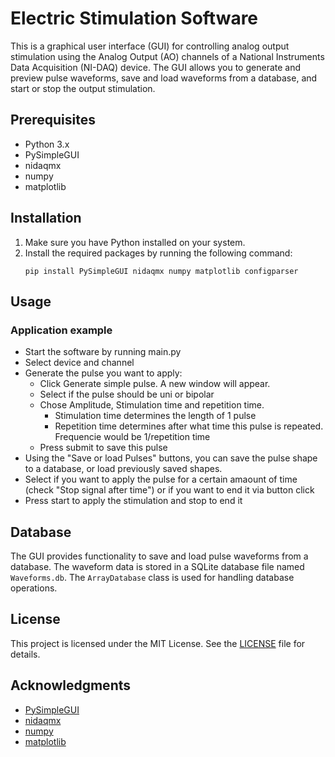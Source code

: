 # Electric Stimulation Software

This is a graphical user interface (GUI) for controlling analog output stimulation using the Analog Output (AO) channels of a National Instruments Data Acquisition (NI-DAQ) device. The GUI allows you to generate and preview pulse waveforms, save and load waveforms from a database, and start or stop the output stimulation.

## Prerequisites

- Python 3.x
- PySimpleGUI
- nidaqmx
- numpy
- matplotlib

## Installation

1. Make sure you have Python installed on your system.
2. Install the required packages by running the following command:
   ```
   pip install PySimpleGUI nidaqmx numpy matplotlib configparser
   ```

## Usage

### Application example
- Start the software by running main.py
- Select device and channel 
- Generate the pulse you want to apply:
  - Click Generate simple pulse. A new window will appear.
  - Select if the pulse should be uni or bipolar
  - Chose Amplitude, Stimulation time and repetition time.
    - Stimulation time determines the length of 1 pulse
    - Repetition time determines after what time this pulse is repeated. Frequencie would be 1/repetition time
  -  Press submit to save this pulse
- Using the "Save or load Pulses" buttons, you can save the pulse shape to a database, or load previously saved shapes.
- Select if you want to apply the pulse for a certain amaount of time (check "Stop signal after time") or if you want to end it via button click
- Press start to apply the stimulation and stop to end it


## Database

The GUI provides functionality to save and load pulse waveforms from a database. The waveform data is stored in a SQLite database file named `Waveforms.db`. The `ArrayDatabase` class is used for handling database operations.

## License

This project is licensed under the MIT License. See the [LICENSE](LICENSE) file for details.

## Acknowledgments

- [PySimpleGUI](https://pysimplegui.readthedocs.io/)
- [nidaqmx](https://nidaqmx-python.readthedocs.io/)
- [numpy](https://numpy.org/)
- [matplotlib](https://matplotlib.org/)
